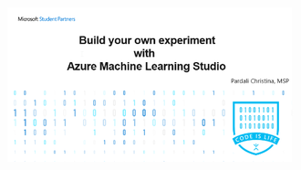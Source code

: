 <p align="center">
  <img width="500"  src="https://github.com/ChristinaPa/Microsoft-Learn-Student-Ambassadors-Events/blob/main/Intro%20to%20Azure%20Machine%20Learning%20Studio/ML%20logo.png">
</p>

